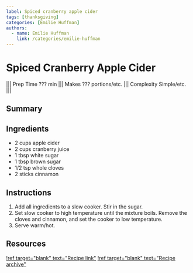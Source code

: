 ```yaml
---
label: Spiced cranberry apple cider
tags: [thanksgiving]
categories: [Emilie Huffman]
authors:
  - name: Emilie Huffman
    link: /categories/emilie-huffman
---
```


# Spiced Cranberry Apple Cider
<!--- ![](/static/banners/???.webp) --->

||| Prep Time
??? min
||| Makes
??? portions/etc.
||| Complexity
Simple/etc.
|||

## Summary

## Ingredients
- 2 cups apple cider
- 2 cups cranberry juice
- 1 tbsp white sugar
- 1 tbsp brown sugar
- 1/2 tsp whole cloves
- 2 sticks cinnamon

## Instructions
1. Add all ingredients to a slow cooker. Stir in the sugar.
2. Set slow cooker to high temperature until the mixture boils. Remove the cloves and cinnamon, and set the cooker to low temperature.
3. Serve warm/hot.

## Resources
[!ref target="blank" text="Recipe link"](https://www.tastesoflizzyt.com/spiced-cranberry-apple-cider/)
[!ref target="blank" text="Recipe archive"](https://archive.is/xONP1)
